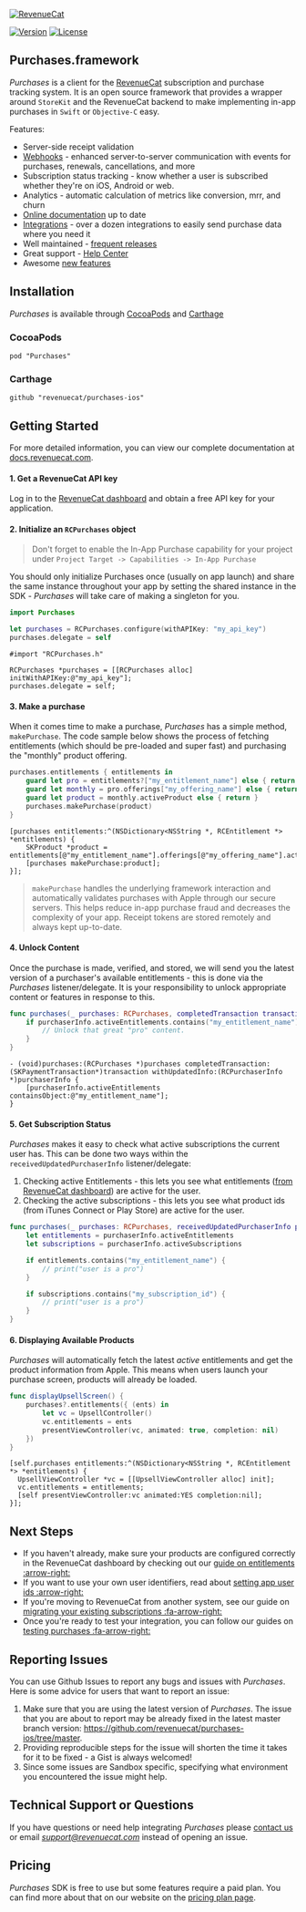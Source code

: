[![RevenueCat](https://s3.amazonaws.com/www.revenuecat.com/assets/images/logo_red200.png)](https://www.revenuecat.com)

[![Version](https://img.shields.io/cocoapods/v/Purchases.svg?style=flat)](https://cocoapods.org/pods/Purchases)
[![License](https://img.shields.io/cocoapods/l/Purchases.svg?style=flat)](http://cocoapods.org/pods/Purchases)

## Purchases.framework

*Purchases* is a client for the [RevenueCat](https://www.revenuecat.com/) subscription and purchase tracking system. It is an open source framework that provides a wrapper around `StoreKit` and the RevenueCat backend to make implementing in-app purchases in `Swift` or `Objective-C` easy.

Features:
- Server-side receipt validation
- [Webhooks](https://docs.revenuecat.com/docs/webhooks) - enhanced server-to-server communication with events for purchases, renewals, cancellations, and more
- Subscription status tracking - know whether a user is subscribed whether they're on iOS, Android or web.
- Analytics - automatic calculation of metrics like conversion, mrr, and churn
- [Online documentation](https://docs.revenuecat.com/docs) up to date
- [Integrations](https://www.revenuecat.com/integrations) - over a dozen integrations to easily send purchase data where you need it
- Well maintained - [frequent releases](https://github.com/RevenueCat/purchases-ios/releases)
- Great support - [Help Center](https://docs.revenuecat.com/discuss)
- Awesome [new features](https://trello.com/b/RZRnWRbI/revenuecat-product-roadmap)


## Installation

*Purchases* is available through [CocoaPods](https://cocoapods.org/) and [Carthage](https://github.com/Carthage/Carthage)

### CocoaPods
```
pod "Purchases"
```

### Carthage
```
github "revenuecat/purchases-ios"
```


## Getting Started
For more detailed information, you can view our complete documentation at [docs.revenuecat.com](https://docs.revenuecat.com/).

#### 1. Get a RevenueCat API key

Log in to the [RevenueCat dashboard](https://app.revenuecat.com) and obtain a free API key for your application.

#### 2. Initialize an `RCPurchases` object
> Don't forget to enable the In-App Purchase capability for your project under `Project Target -> Capabilities -> In-App Purchase`

You should only initialize Purchases once (usually on app launch) and share the same instance throughout your app by setting the shared instance in the SDK - *Purchases* will take care of making a singleton for you.

```swift
import Purchases

let purchases = RCPurchases.configure(withAPIKey: "my_api_key")
purchases.delegate = self
```

```obj-c
#import "RCPurchases.h"

RCPurchases *purchases = [[RCPurchases alloc] initWithAPIKey:@"my_api_key"];
purchases.delegate = self;
```

#### 3. Make a purchase
When it comes time to make a purchase, *Purchases* has a simple method, `makePurchase`. The code sample below shows the process of fetching entitlements (which should be pre-loaded and super fast) and purchasing the "monthly" product offering.

```swift
purchases.entitlements { entitlements in
    guard let pro = entitlements?["my_entitlement_name"] else { return }
    guard let monthly = pro.offerings["my_offering_name"] else { return }
    guard let product = monthly.activeProduct else { return }
    purchases.makePurchase(product)
}
```

```obj-c
[purchases entitlements:^(NSDictionary<NSString *, RCEntitlement *> *entitlements) {
	SKProduct *product = entitlements[@"my_entitlement_name"].offerings[@"my_offering_name"].activeProduct;
    [purchases makePurchase:product];
}];
```
>`makePurchase` handles the underlying framework interaction and automatically validates purchases with Apple through our secure servers. This helps reduce in-app purchase fraud and decreases the complexity of your app. Receipt tokens are stored remotely and always kept up-to-date.

#### 4. Unlock Content
Once the purchase is made, verified, and stored, we will send you the latest version of a purchaser's available entitlements - this is done via the *Purchases* listener/delegate. It is your responsibility to unlock appropriate content or features in response to this.

```swift
func purchases(_ purchases: RCPurchases, completedTransaction transaction: SKPaymentTransaction, withUpdatedInfo purchaserInfo: RCPurchaserInfo) {
    if purchaserInfo.activeEntitlements.contains("my_entitlement_name") {
        // Unlock that great "pro" content.
    }
}
```

```obj-c
- (void)purchases:(RCPurchases *)purchases completedTransaction:(SKPaymentTransaction*)transaction withUpdatedInfo:(RCPurchaserInfo *)purchaserInfo {
    [purchaserInfo.activeEntitlements containsObject:@"my_entitlement_name"];
}
```

#### 5. Get Subscription Status
*Purchases* makes it easy to check what active subscriptions the current user has. This can be done two ways within the `receivedUpdatedPurchaserInfo` listener/delegate:
1. Checking active Entitlements - this lets you see what entitlements ([from RevenueCat dashboard](https://app.revenuecat.com)) are active for the user.
2. Checking the active subscriptions - this lets you see what product ids (from iTunes Connect or Play Store) are active for the user.

```swift
func purchases(_ purchases: RCPurchases, receivedUpdatedPurchaserInfo purchaserInfo: RCPurchaserInfo) {
    let entitlements = purchaserInfo.activeEntitlements
    let subscriptions = purchaserInfo.activeSubscriptions

    if entitlements.contains("my_entitlement_name") {
        // print("user is a pro")
    }

    if subscriptions.contains("my_subscription_id") {
        // print("user is a pro")
    }
}
```

#### 6. Displaying Available Products
*Purchases* will automatically fetch the latest *active* entitlements and get the product information from Apple. This means when users launch your purchase screen, products will already be loaded.

```swift
func displayUpsellScreen() {
    purchases?.entitlements({ (ents) in
        let vc = UpsellController()
        vc.entitlements = ents
        presentViewController(vc, animated: true, completion: nil)
    })
}
```

```obj-c
[self.purchases entitlements:^(NSDictionary<NSString *, RCEntitlement *> *entitlements) {
  UpsellViewController *vc = [[UpsellViewController alloc] init];
  vc.entitlements = entitlements;
  [self presentViewController:vc animated:YES completion:nil];
}];
```

## Next Steps
- If you haven't already, make sure your products are configured correctly in the RevenueCat dashboard by checking out our [guide on entitlements :arrow-right:](https://docs.revenuecat.com/docs/entitlements)
- If you want to use your own user identifiers, read about [setting app user ids :arrow-right:](https://docs.revenuecat.com/docs/user-ids)
- If you're moving to RevenueCat from another system, see our guide on [migrating your existing subscriptions :fa-arrow-right:](https://docs.revenuecat.com/docs/migrating-existing-subscriptions)
- Once you're ready to test your integration, you can follow our guides on [testing purchases :fa-arrow-right:](https://docs.revenuecat.com/docs/testing-purchases)


## Reporting Issues

You can use Github Issues to report any bugs and issues with *Purchases*. Here is some advice for users that want to report an issue:

1. Make sure that you are using the latest version of *Purchases*. The issue that you are about to report may be already fixed in the latest master branch version: https://github.com/revenuecat/purchases-ios/tree/master.
2. Providing reproducible steps for the issue will shorten the time it takes for it to be fixed - a Gist is always welcomed!
3. Since some issues are Sandbox specific, specifying what environment you encountered the issue might help.
​

## Technical Support or Questions

If you have questions or need help integrating *Purchases* please [contact us](https://www.revenuecat.com/contact) or email *support@revenuecat.com* instead of opening an issue.


## Pricing

*Purchases* SDK is free to use but some features require a paid plan. You can find more about that on our website on the [pricing plan page](https://www.revenuecat.com/pricing).
